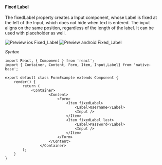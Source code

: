 #### Fixed Label

The fixedLabel property creates a Input component, whose Label is fixed at the left of the Input, which does not hide when text is entered. The input aligns on the same position, regardless of the length of the label. It can be used with placeholder as well.

![Preview ios Fixed_Label](https://github.com/GeekyAnts/NativeBase-KitchenSink/raw/master/screenshots/ios/fixedInput.png)
![Preview android Fixed_Label](https://github.com/GeekyAnts/NativeBase-KitchenSink/raw/master/screenshots/android/fixedInput.png)

*Syntax*

<pre class="line-numbers"><code class="language-jsx">import React, { Component } from 'react';
import { Container, Content, Form, Item, Input,Label} from 'native-base';
​
export default class FormExample extends Component {
    render() {
        return (
            &lt;Container>
                    &lt;Content>
                        &lt;Form>
                            &lt;Item fixedLabel>
                                &lt;Label>Username&lt;/Label>
                                &lt;Input />
                            &lt;/Item>
                            &lt;Item fixedLabel last>
                                &lt;Label>Password&lt;/Label>
                                &lt;Input />
                            &lt;/Item>
                        &lt;/Form>
                    &lt;/Content>
                &lt;/Container>
        );
    }
}</code></pre><br />
